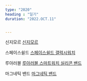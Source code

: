 ```yaml
---
type: "2020"
heading : "일기"
duration: "2022.OCT.11"


---
```

 

신지모르 [신지모르](https://www.coupang.com/vp/products/6175187818?itemId=12081929781&vendorItemId=79094130249&isAddedCart=)

스페이스쉴드 [스페이스쉴드 갤럭시워치](https://www.coupang.com/vp/products/6581189212?itemId=14811001267&vendorItemId=81521222066&isAddedCart=)

루아러블 [루아러블 스마트워치 실리콘 밴드](https://www.coupang.com/vp/products/6368236176?itemId=13476605006&searchId=f590eebec7434928bfff8c6c4824db08&vendorItemId=82373387764&sourceType=SDP_BOUGHT_TOGETHER&isAddedCart=)


마그네틱 밴드 [마그네틱 밴드](https://m.i-m-all.com/product/detail.html?product_no=1431)